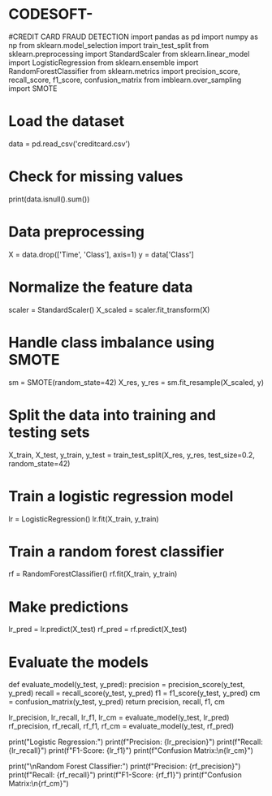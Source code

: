# CODESOFT-

#CREDIT CARD FRAUD DETECTION
import pandas as pd
import numpy as np
from sklearn.model_selection import train_test_split
from sklearn.preprocessing import StandardScaler
from sklearn.linear_model import LogisticRegression
from sklearn.ensemble import RandomForestClassifier
from sklearn.metrics import precision_score, recall_score, f1_score, confusion_matrix
from imblearn.over_sampling import SMOTE

# Load the dataset
data = pd.read_csv('creditcard.csv')

# Check for missing values
print(data.isnull().sum())

# Data preprocessing
X = data.drop(['Time', 'Class'], axis=1)
y = data['Class']

# Normalize the feature data
scaler = StandardScaler()
X_scaled = scaler.fit_transform(X)

# Handle class imbalance using SMOTE
sm = SMOTE(random_state=42)
X_res, y_res = sm.fit_resample(X_scaled, y)

# Split the data into training and testing sets
X_train, X_test, y_train, y_test = train_test_split(X_res, y_res, test_size=0.2, random_state=42)

# Train a logistic regression model
lr = LogisticRegression()
lr.fit(X_train, y_train)

# Train a random forest classifier
rf = RandomForestClassifier()
rf.fit(X_train, y_train)

# Make predictions
lr_pred = lr.predict(X_test)
rf_pred = rf.predict(X_test)

# Evaluate the models
def evaluate_model(y_test, y_pred):
    precision = precision_score(y_test, y_pred)
    recall = recall_score(y_test, y_pred)
    f1 = f1_score(y_test, y_pred)
    cm = confusion_matrix(y_test, y_pred)
    return precision, recall, f1, cm

lr_precision, lr_recall, lr_f1, lr_cm = evaluate_model(y_test, lr_pred)
rf_precision, rf_recall, rf_f1, rf_cm = evaluate_model(y_test, rf_pred)

print("Logistic Regression:")
print(f"Precision: {lr_precision}")
print(f"Recall: {lr_recall}")
print(f"F1-Score: {lr_f1}")
print(f"Confusion Matrix:\n{lr_cm}")

print("\nRandom Forest Classifier:")
print(f"Precision: {rf_precision}")
print(f"Recall: {rf_recall}")
print(f"F1-Score: {rf_f1}")
print(f"Confusion Matrix:\n{rf_cm}")
